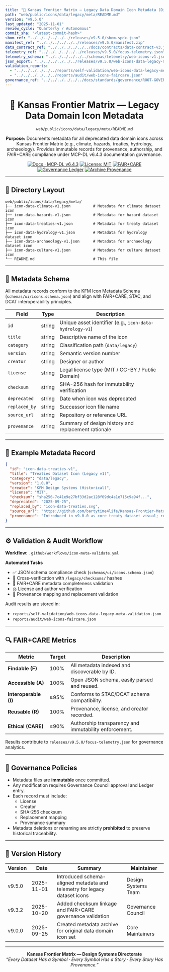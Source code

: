 ```yaml
---
title: "📜 Kansas Frontier Matrix — Legacy Data Domain Icon Metadata (Diamond⁹ Ω / Crown∞Ω Ultimate Certified)"
path: "web/public/icons/data/legacy/meta/README.md"
version: "v9.5.0"
last_updated: "2025-11-01"
review_cycle: "Quarterly / Autonomous"
commit_sha: "<latest-commit-hash>"
sbom_ref: "../../../../../../releases/v9.5.0/sbom.spdx.json"
manifest_ref: "../../../../../../releases/v9.5.0/manifest.zip"
data_contract_ref: "../../../../../../docs/contracts/data-contract-v3.json"
telemetry_ref: "../../../../../../releases/v9.5.0/focus-telemetry.json"
telemetry_schema: "../../../../../../schemas/telemetry/web-icons-v1.json"
json_export: "../../../../../../releases/v9.5.0/web-icons-data-legacy-meta.json"
validation_reports:
  - "../../../../../../reports/self-validation/web-icons-data-legacy-meta-validation.json"
  - "../../../../../../reports/audit/web-icons-faircare.json"
governance_ref: "../../../../../../docs/standards/governance/ROOT-GOVERNANCE.md"
---
```


<div align="center">

# 📜 Kansas Frontier Matrix — **Legacy Data Domain Icon Metadata**
`web/public/icons/data/legacy/meta/README.md`

**Purpose:** Documents metadata for all deprecated data domain icons across Kansas Frontier Matrix (e.g., climate, hazards, treaties, hydrology, archaeology). Provides immutable records for provenance, authorship, and FAIR+CARE compliance under MCP-DL v6.4.3 documentation governance.

[![Docs · MCP-DL v6.4.3](https://img.shields.io/badge/Docs-MCP--DL%20v6.4.3-blue)](../../../../../../docs/standards/markdown_rules.md)
[![License: MIT](https://img.shields.io/badge/License-MIT-green)](../../../../../../LICENSE)
[![FAIR+CARE](https://img.shields.io/badge/FAIR%2BCARE-Compliant-orange)](../../../../../../docs/standards/governance/ROOT-GOVERNANCE.md)
[![Governance Ledger](https://img.shields.io/badge/Governance-Ledger-Active-purple)](../../../../../../docs/standards/governance/LEDGER.md)
[![Archive Provenance](https://img.shields.io/badge/Archive-Metadata%20Immutable-critical)](../../../../../../reports/audit/web-icons-faircare.json)

</div>

---

## 📁 Directory Layout

```
web/public/icons/data/legacy/meta/
├── icon-data-climate-v1.json          # Metadata for climate dataset icon
├── icon-data-hazards-v1.json          # Metadata for hazard dataset icon
├── icon-data-treaties-v1.json         # Metadata for treaty dataset icon
├── icon-data-hydrology-v1.json        # Metadata for hydrology dataset icon
├── icon-data-archaeology-v1.json      # Metadata for archaeology dataset icon
├── icon-data-culture-v1.json          # Metadata for culture dataset icon
└── README.md                          # This file
```

---

## 🧩 Metadata Schema

All metadata records conform to the KFM Icon Metadata Schema (`schemas/ui/icons.schema.json`) and align with FAIR+CARE, STAC, and DCAT interoperability principles.

| Field | Type | Description |
|--------|------|-------------|
| `id` | string | Unique asset identifier (e.g., `icon-data-hydrology-v1`) |
| `title` | string | Descriptive name of the icon |
| `category` | string | Classification path (`data/legacy`) |
| `version` | string | Semantic version number |
| `creator` | string | Designer or author |
| `license` | string | Legal license type (MIT / CC-BY / Public Domain) |
| `checksum` | string | SHA-256 hash for immutability verification |
| `deprecated` | string | Date when icon was deprecated |
| `replaced_by` | string | Successor icon file name |
| `source_url` | string | Repository or reference URL |
| `provenance` | string | Summary of design history and replacement rationale |

---

## 🧾 Example Metadata Record

```json
{
  "id": "icon-data-treaties-v1",
  "title": "Treaties Dataset Icon (Legacy v1)",
  "category": "data/legacy",
  "version": "1.0.0",
  "creator": "KFM Design Systems (Historical)",
  "license": "MIT",
  "checksum": "sha256-7c41e9e27bf33d2ac128f09dc4a1e715c9a94f...",
  "deprecated": "2025-09-25",
  "replaced_by": "icon-data-treaties.svg",
  "source_url": "https://github.com/bartytime4life/Kansas-Frontier-Matrix",
  "provenance": "Introduced in v9.0.0 as core treaty dataset visual; replaced in v9.3.2 for improved clarity and accessibility compliance."
}
```

---

## ⚙️ Validation & Audit Workflow

**Workflow:** `.github/workflows/icon-meta-validate.yml`

**Automated Tasks**
- ✅ JSON schema compliance check (`schemas/ui/icons.schema.json`)  
- 🔐 Cross-verification with `/legacy/checksums/` hashes  
- 🧾 FAIR+CARE metadata completeness validation  
- ⚖️ License and author verification  
- 🧭 Provenance mapping and replacement validation  

Audit results are stored in:
- `reports/self-validation/web-icons-data-legacy-meta-validation.json`
- `reports/audit/web-icons-faircare.json`

---

## 🔍 FAIR+CARE Metrics

| Metric | Target | Description |
|--------|---------|-------------|
| **Findable (F)** | 100% | All metadata indexed and discoverable by ID. |
| **Accessible (A)** | 100% | Open JSON schema, easily parsed and reused. |
| **Interoperable (I)** | ≥95% | Conforms to STAC/DCAT schema compatibility. |
| **Reusable (R)** | 100% | Provenance, license, and creator recorded. |
| **Ethical (CARE)** | ≥90% | Authorship transparency and immutability enforcement. |

Results contribute to `releases/v9.5.0/focus-telemetry.json` for governance analytics.

---

## 🧱 Governance Policies

- Metadata files are **immutable** once committed.  
- Any modification requires Governance Council approval and Ledger entry.  
- Each record must include:
  - License  
  - Creator  
  - SHA-256 checksum  
  - Replacement mapping  
  - Provenance summary  
- Metadata deletions or renaming are strictly **prohibited** to preserve historical traceability.

---

## 🧾 Version History

| Version | Date | Summary | Maintainer |
|----------|------|----------|-------------|
| v9.5.0 | 2025-11-01 | Introduced schema-aligned metadata and telemetry for legacy dataset icons | Design Systems Team |
| v9.3.2 | 2025-10-20 | Added checksum linkage and FAIR+CARE governance validation | Governance Council |
| v9.0.0 | 2025-09-25 | Created metadata archive for original data domain icon set | Core Maintainers |

---

<div align="center">

**Kansas Frontier Matrix — Design Systems Directorate**  
*“Every Dataset Has a Symbol · Every Symbol Has a Story · Every Story Has Provenance.”*

</div>

